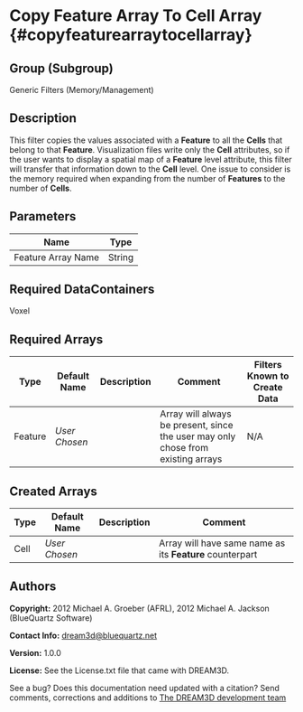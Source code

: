 Copy Feature Array To Cell Array {#copyfeaturearraytocellarray}
==============================

## Group (Subgroup) ##

Generic Filters (Memory/Management)

## Description ##

This filter copies the values associated with a **Feature** to all the **Cells** that belong to that **Feature**.  Visualization files write only the **Cell** attributes, so if the user wants to display a spatial map of a **Feature** level attribute, this filter will transfer that information down to the **Cell** level. One issue to consider is the memory required when expanding from the number of **Features** to the number of **Cells**.

## Parameters ##

| Name | Type |
|------|------|
| Feature Array Name | String |

## Required DataContainers ##

Voxel

## Required Arrays ##

| Type | Default Name | Description | Comment | Filters Known to Create Data |
|------|--------------|-------------|---------|-----|
| Feature | *User Chosen* |  | Array will always be present, since the user may only chose from existing arrays | N/A |


## Created Arrays ##

| Type | Default Name | Description | Comment |
|------|--------------|-------------|---------|
| Cell | *User Chosen* | | Array will have same name as its **Feature** counterpart |

## Authors ##

**Copyright:** 2012 Michael A. Groeber (AFRL), 2012 Michael A. Jackson (BlueQuartz Software)

**Contact Info:** dream3d@bluequartz.net

**Version:** 1.0.0

**License:**  See the License.txt file that came with DREAM3D.



See a bug? Does this documentation need updated with a citation? Send comments, corrections and additions to [The DREAM3D development team](mailto:dream3d@bluequartz.net?subject=Documentation%20Correction)

